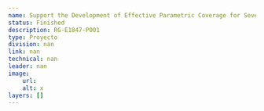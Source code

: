 ```yaml
---
name: Support the Development of Effective Parametric Coverage for Severe Drooughts in Lac.
status: Finished
description: RG-E1847-P001
type: Proyecto
division: nan
link: nan
technical: nan
leader: nan
image: 
    url: 
    alt: x
layers: []
---
```

    